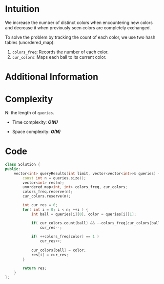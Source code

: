 # Intuition
We increase the number of distinct colors when encountering new colors and decrease it when previously seen colors are completely exchanged.

To solve the problem by tracking the count of each color, we use two hash tables (unordered_map):

1. `colors_freq`: Records the number of each color.
2. `cur_colors`: Maps each ball to its current color.
# Additional Information

# Complexity
N: the length of `queries`.
- Time complexity: ***O(N)***
<!-- Add your time complexity here, e.g. $$O(n)$$ -->

- Space complexity: ***O(N)***
<!-- Add your space complexity here, e.g. $$O(n)$$ -->

# Code
```cpp
class Solution {
public:
    vector<int> queryResults(int limit, vector<vector<int>>& queries) {
        const int n = queries.size();
        vector<int> res(n);
        unordered_map<int, int> colors_freq, cur_colors;
        colors_freq.reserve(n);
        cur_colors.reserve(n);

        int cur_res = 0;
        for( int i = 0; i < n; ++i ) {
            int ball = queries[i][0], color = queries[i][1];

            if( cur_colors.count(ball) && --colors_freq[cur_colors[ball]] == 0 )
                cur_res--;
            
            if( ++colors_freq[color] == 1 ) 
                cur_res++;
            
            cur_colors[ball] = color;
            res[i] = cur_res;
        }

        return res;
    }
};
```
